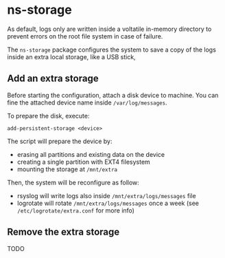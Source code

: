 # ns-storage

As default, logs only are written inside a voltatile in-memory directory to prevent errors
on the root file system in case of failure.

The `ns-storage` package configures the system to save a copy of the logs inside an extra local storage,
like a USB stick,

## Add an extra storage

Before starting the configuration, attach a disk device to machine.
You can fine the attached device name inside `/var/log/messages`.

To prepare the disk, execute:
```
add-persistent-storage <device>
```

The script will prepare the device by:

- erasing all partitions and existing data on the device
- creating a single partition with EXT4 filesystem
- mounting the storage at `/mnt/extra`

Then, the system will be reconfigure as follow:

- rsyslog will write logs also inside `/mnt/extra/logs/messages` file
- logrotate will rotate `/mnt/extra/logs/messages` once a week (see `/etc/logrotate/extra.conf` for more info)

## Remove the extra storage

TODO
